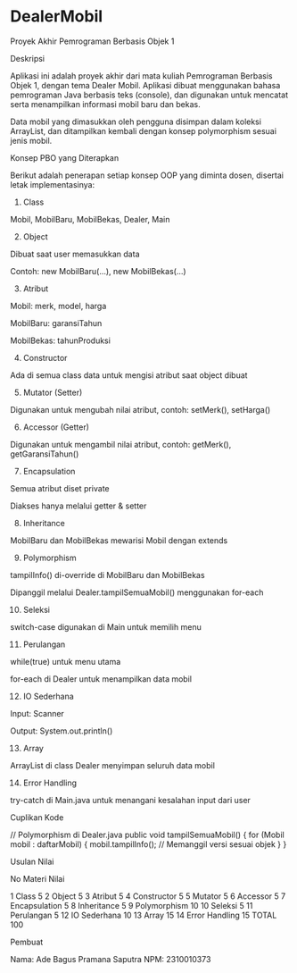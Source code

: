 # DealerMobil
Proyek Akhir Pemrograman Berbasis Objek 1

Deskripsi

Aplikasi ini adalah proyek akhir dari mata kuliah Pemrograman Berbasis Objek 1, dengan tema Dealer Mobil. Aplikasi dibuat menggunakan bahasa pemrograman Java berbasis teks (console), dan digunakan untuk mencatat serta menampilkan informasi mobil baru dan bekas.

Data mobil yang dimasukkan oleh pengguna disimpan dalam koleksi ArrayList, dan ditampilkan kembali dengan konsep polymorphism sesuai jenis mobil.

Konsep PBO yang Diterapkan

Berikut adalah penerapan setiap konsep OOP yang diminta dosen, disertai letak implementasinya:

1. Class

Mobil, MobilBaru, MobilBekas, Dealer, Main


2. Object

Dibuat saat user memasukkan data

Contoh: new MobilBaru(...), new MobilBekas(...)


3. Atribut

Mobil: merk, model, harga

MobilBaru: garansiTahun

MobilBekas: tahunProduksi


4. Constructor

Ada di semua class data untuk mengisi atribut saat object dibuat


5. Mutator (Setter)

Digunakan untuk mengubah nilai atribut, contoh: setMerk(), setHarga()


6. Accessor (Getter)

Digunakan untuk mengambil nilai atribut, contoh: getMerk(), getGaransiTahun()


7. Encapsulation

Semua atribut diset private

Diakses hanya melalui getter & setter


8. Inheritance

MobilBaru dan MobilBekas mewarisi Mobil dengan extends


9. Polymorphism

tampilInfo() di-override di MobilBaru dan MobilBekas

Dipanggil melalui Dealer.tampilSemuaMobil() menggunakan for-each


10. Seleksi

switch-case digunakan di Main untuk memilih menu


11. Perulangan

while(true) untuk menu utama

for-each di Dealer untuk menampilkan data mobil


12. IO Sederhana

Input: Scanner

Output: System.out.println()


13. Array

ArrayList<Mobil> di class Dealer menyimpan seluruh data mobil


14. Error Handling

try-catch di Main.java untuk menangani kesalahan input dari user


Cuplikan Kode

// Polymorphism di Dealer.java
public void tampilSemuaMobil() {
    for (Mobil mobil : daftarMobil) {
        mobil.tampilInfo(); // Memanggil versi sesuai objek
    }
}

Usulan Nilai

No	Materi	Nilai

1	Class	5
2	Object	5
3	Atribut	5
4	Constructor	5
5	Mutator	5
6	Accessor	5
7	Encapsulation	5
8	Inheritance	5
9	Polymorphism	10
10	Seleksi	5
11	Perulangan	5
12	IO Sederhana	10
13	Array	15
14	Error Handling	15
	TOTAL	100


Pembuat

Nama: Ade Bagus Pramana Saputra
NPM: 2310010373

